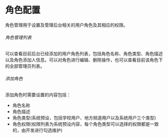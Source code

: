 # 角色配置

角色管理用于设置及管理后台相关的用户角色及其相应的权限。

###### 角色管理列表
可以查看目前后台已经添加的用户角色列表，包括角色名称、角色类型、角色描述以及角色添加人信息。可以对角色进行编辑、删除操作，也可以查看目前该角色下的全部管理员列表。

###### 添加角色
添加角色时需要设置的内容包括：
- 角色名称
- 角色描述
- 角色类型(系统预设，包括学校用户、地方频道用户以及系统用户三个类型)
- 角色权限(权限列表为系统预设内容，每个角色类型可以选择的权限都是一致的，由开发进行勾选维护)